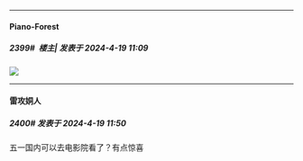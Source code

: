 ﻿
*****

####  Piano-Forest  
##### 2399#         楼主| 发表于 2024-4-19 11:09

<img src="https://p.sda1.dev/17/778deea1feee24f6f8cdb995c485b1bf/IMG_20240419_110353.png" referrerpolicy="no-referrer">


*****

####  雷攻姛人  
##### 2400#       发表于 2024-4-19 11:50

五一国内可以去电影院看了？有点惊喜

